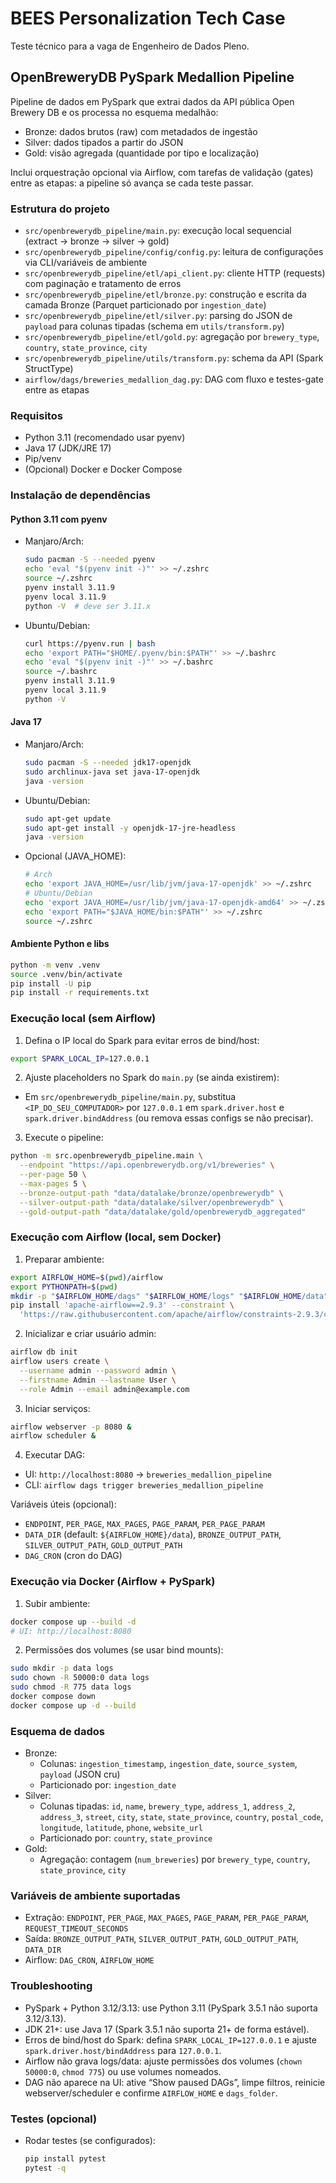 # BEES Personalization Tech Case

Teste técnico para a vaga de Engenheiro de Dados Pleno.

## OpenBreweryDB PySpark Medallion Pipeline

Pipeline de dados em PySpark que extrai dados da API pública Open Brewery DB e os processa no esquema medalhão:
- Bronze: dados brutos (raw) com metadados de ingestão
- Silver: dados tipados a partir do JSON
- Gold: visão agregada (quantidade por tipo e localização)

Inclui orquestração opcional via Airflow, com tarefas de validação (gates) entre as etapas: a pipeline só avança se cada teste passar.

### Estrutura do projeto
- `src/openbrewerydb_pipeline/main.py`: execução local sequencial (extract → bronze → silver → gold)
- `src/openbrewerydb_pipeline/config/config.py`: leitura de configurações via CLI/variáveis de ambiente
- `src/openbrewerydb_pipeline/etl/api_client.py`: cliente HTTP (requests) com paginação e tratamento de erros
- `src/openbrewerydb_pipeline/etl/bronze.py`: construção e escrita da camada Bronze (Parquet particionado por `ingestion_date`)
- `src/openbrewerydb_pipeline/etl/silver.py`: parsing do JSON de `payload` para colunas tipadas (schema em `utils/transform.py`)
- `src/openbrewerydb_pipeline/etl/gold.py`: agregação por `brewery_type`, `country`, `state_province`, `city`
- `src/openbrewerydb_pipeline/utils/transform.py`: schema da API (Spark StructType)
- `airflow/dags/breweries_medallion_dag.py`: DAG com fluxo e testes-gate entre as etapas

### Requisitos
- Python 3.11 (recomendado usar pyenv)
- Java 17 (JDK/JRE 17)
- Pip/venv
- (Opcional) Docker e Docker Compose

### Instalação de dependências

#### Python 3.11 com pyenv
- Manjaro/Arch:
  ```bash
  sudo pacman -S --needed pyenv
  echo 'eval "$(pyenv init -)"' >> ~/.zshrc
  source ~/.zshrc
  pyenv install 3.11.9
  pyenv local 3.11.9
  python -V  # deve ser 3.11.x
  ```
- Ubuntu/Debian:
  ```bash
  curl https://pyenv.run | bash
  echo 'export PATH="$HOME/.pyenv/bin:$PATH"' >> ~/.bashrc
  echo 'eval "$(pyenv init -)"' >> ~/.bashrc
  source ~/.bashrc
  pyenv install 3.11.9
  pyenv local 3.11.9
  python -V
  ```

#### Java 17
- Manjaro/Arch:
  ```bash
  sudo pacman -S --needed jdk17-openjdk
  sudo archlinux-java set java-17-openjdk
  java -version
  ```
- Ubuntu/Debian:
  ```bash
  sudo apt-get update
  sudo apt-get install -y openjdk-17-jre-headless
  java -version
  ```
- Opcional (JAVA_HOME):
  ```bash
  # Arch
  echo 'export JAVA_HOME=/usr/lib/jvm/java-17-openjdk' >> ~/.zshrc
  # Ubuntu/Debian
  echo 'export JAVA_HOME=/usr/lib/jvm/java-17-openjdk-amd64' >> ~/.zshrc
  echo 'export PATH="$JAVA_HOME/bin:$PATH"' >> ~/.zshrc
  source ~/.zshrc
  ```

#### Ambiente Python e libs
```bash
python -m venv .venv
source .venv/bin/activate
pip install -U pip
pip install -r requirements.txt
```

### Execução local (sem Airflow)
1) Defina o IP local do Spark para evitar erros de bind/host:
```bash
export SPARK_LOCAL_IP=127.0.0.1
```
2) Ajuste placeholders no Spark do `main.py` (se ainda existirem):
- Em `src/openbrewerydb_pipeline/main.py`, substitua `<IP_DO_SEU_COMPUTADOR>` por `127.0.0.1` em `spark.driver.host` e `spark.driver.bindAddress` (ou remova essas configs se não precisar).

3) Execute o pipeline:
```bash
python -m src.openbrewerydb_pipeline.main \
  --endpoint "https://api.openbrewerydb.org/v1/breweries" \
  --per-page 50 \
  --max-pages 5 \
  --bronze-output-path "data/datalake/bronze/openbrewerydb" \
  --silver-output-path "data/datalake/silver/openbrewerydb" \
  --gold-output-path "data/datalake/gold/openbrewerydb_aggregated"
```

### Execução com Airflow (local, sem Docker)
1) Preparar ambiente:
```bash
export AIRFLOW_HOME=$(pwd)/airflow
export PYTHONPATH=$(pwd)
mkdir -p "$AIRFLOW_HOME/dags" "$AIRFLOW_HOME/logs" "$AIRFLOW_HOME/data"
pip install 'apache-airflow==2.9.3' --constraint \
  'https://raw.githubusercontent.com/apache/airflow/constraints-2.9.3/constraints-3.11.txt'
```
2) Inicializar e criar usuário admin:
```bash
airflow db init
airflow users create \
  --username admin --password admin \
  --firstname Admin --lastname User \
  --role Admin --email admin@example.com
```
3) Iniciar serviços:
```bash
airflow webserver -p 8080 &
airflow scheduler &
```
4) Executar DAG:
- UI: `http://localhost:8080` → `breweries_medallion_pipeline`
- CLI: `airflow dags trigger breweries_medallion_pipeline`

Variáveis úteis (opcional):
- `ENDPOINT`, `PER_PAGE`, `MAX_PAGES`, `PAGE_PARAM`, `PER_PAGE_PARAM`
- `DATA_DIR` (default: `${AIRFLOW_HOME}/data`), `BRONZE_OUTPUT_PATH`, `SILVER_OUTPUT_PATH`, `GOLD_OUTPUT_PATH`
- `DAG_CRON` (cron do DAG)

### Execução via Docker (Airflow + PySpark)
1) Subir ambiente:
```bash
docker compose up --build -d
# UI: http://localhost:8080
```
2) Permissões dos volumes (se usar bind mounts):
```bash
sudo mkdir -p data logs
sudo chown -R 50000:0 data logs
sudo chmod -R 775 data logs
docker compose down
docker compose up -d --build
```

### Esquema de dados
- Bronze:
  - Colunas: `ingestion_timestamp`, `ingestion_date`, `source_system`, `payload` (JSON cru)
  - Particionado por: `ingestion_date`
- Silver:
  - Colunas tipadas: `id`, `name`, `brewery_type`, `address_1`, `address_2`, `address_3`, `street`, `city`, `state`, `state_province`, `country`, `postal_code`, `longitude`, `latitude`, `phone`, `website_url`
  - Particionado por: `country`, `state_province`
- Gold:
  - Agregação: contagem (`num_breweries`) por `brewery_type`, `country`, `state_province`, `city`

### Variáveis de ambiente suportadas
- Extração: `ENDPOINT`, `PER_PAGE`, `MAX_PAGES`, `PAGE_PARAM`, `PER_PAGE_PARAM`, `REQUEST_TIMEOUT_SECONDS`
- Saída: `BRONZE_OUTPUT_PATH`, `SILVER_OUTPUT_PATH`, `GOLD_OUTPUT_PATH`, `DATA_DIR`
- Airflow: `DAG_CRON`, `AIRFLOW_HOME`

### Troubleshooting
- PySpark + Python 3.12/3.13: use Python 3.11 (PySpark 3.5.1 não suporta 3.12/3.13).
- JDK 21+: use Java 17 (Spark 3.5.1 não suporta 21+ de forma estável).
- Erros de bind/host do Spark: defina `SPARK_LOCAL_IP=127.0.0.1` e ajuste `spark.driver.host/bindAddress` para `127.0.0.1`.
- Airflow não grava logs/data: ajuste permissões dos volumes (`chown 50000:0`, `chmod 775`) ou use volumes nomeados.
- DAG não aparece na UI: ative “Show paused DAGs”, limpe filtros, reinicie webserver/scheduler e confirme `AIRFLOW_HOME` e `dags_folder`.

### Testes (opcional)
- Rodar testes (se configurados):
  ```bash
  pip install pytest
  pytest -q
  ``` 